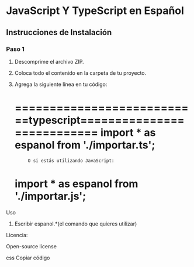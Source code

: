 # JavaScript Y TypeScript en Español

## Instrucciones de Instalación

### Paso 1
1. Descomprime el archivo ZIP.
2. Coloca todo el contenido en la carpeta de tu proyecto.
3. Agrega la siguiente línea en tu código:

   ===========================typescript===========================
   import * as espanol from './importar.ts';
   ================================================================
            O si estás utilizando JavaScript:
   import * as espanol from './importar.js';
   ================================================================

Uso
1. Escribir espanol.*(el comando que quieres utilizar)

Licencia:

Open-source license

css
Copiar código
